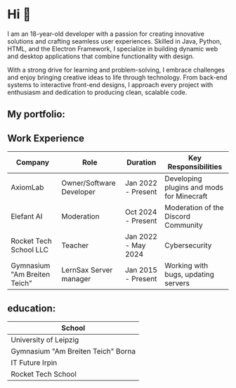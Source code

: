 # Hi :wave:
I am an 18-year-old developer with a passion for creating innovative solutions and crafting seamless user experiences. Skilled in Java, Python, HTML, and the Electron Framework, I specialize in building dynamic web and desktop applications that combine functionality with design.

With a strong drive for learning and problem-solving, I embrace challenges and enjoy bringing creative ideas to life through technology. From back-end systems to interactive front-end designs, I approach every project with enthusiasm and dedication to producing clean, scalable code.

## My portfolio:
## Work Experience

| **Company**         | **Role**                 | **Duration**        | **Key Responsibilities**                           |
|---------------------|--------------------------|---------------------|----------------------------------------------------|
| AxiomLab            | Owner/Software Developer | Jan 2022 - Present  | Developing plugins and mods for Minecraft |
| Elefant AI          | Moderation               | Oct 2024 - Present  | Moderation of the Discord Community |
| Rocket Tech School LLC           | Teacher     | Jan 2022 - May 2024 | Cybersecurity   |
|Gymnasium "Am Breiten Teich"| LernSax Server manager |Jan 2015 - Present| Working with bugs, updating servers |

## education:
| **School** |
|------------|
| University of Leipzig |
| Gymnasium "Am Breiten Teich" Borna |
| IT Future Irpin |
| Rocket Tech School |
